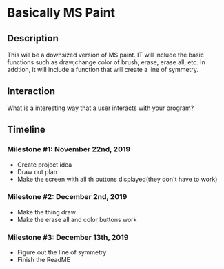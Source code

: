 <h1>Basically MS Paint</h1>
<h2>Description</h2>
<p>This will be a downsized version of MS paint. IT will include the basic functions such as draw,change color of brush, erase, erase all, etc. In addtion, it will include a function that will create a line of symmetry.</p>

<h2>Interaction</h2>
<p>What is a interesting way that a user interacts with your program?</p>

<h2>Timeline</h2>

<h3>Milestone #1: November 22nd, 2019 </h3>
<ul>
 <li>Create project idea</li>
 <li>Draw out plan</li>
 <li>Make the screen with all th buttons displayed(they don't have to work)</li>
</ul>

<h3>Milestone #2: December 2nd, 2019 </h3>
<ul>
 <li>Make the thing draw</li>
 <li>Make the erase all and color buttons work</li>
</ul>

<h3>Milestone #3: December 13th, 2019 </h3>
<ul>
 <li>Figure out the line of symmetry</li>
 <li>Finish the ReadME</li>
</ul>
